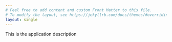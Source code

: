 ```yaml
---
# Feel free to add content and custom Front Matter to this file.
# To modify the layout, see https://jekyllrb.com/docs/themes/#overriding-theme-defaults
layout: single
---
```


This is the application description